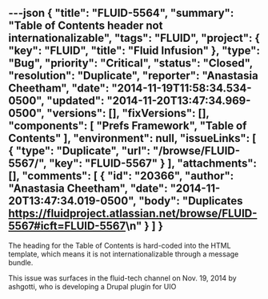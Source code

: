 ---json
{
  "title": "FLUID-5564",
  "summary": "Table of Contents header not internationalizable",
  "tags": "FLUID",
  "project": {
    "key": "FLUID",
    "title": "Fluid Infusion"
  },
  "type": "Bug",
  "priority": "Critical",
  "status": "Closed",
  "resolution": "Duplicate",
  "reporter": "Anastasia Cheetham",
  "date": "2014-11-19T11:58:34.534-0500",
  "updated": "2014-11-20T13:47:34.969-0500",
  "versions": [],
  "fixVersions": [],
  "components": [
    "Prefs Framework",
    "Table of Contents"
  ],
  "environment": null,
  "issueLinks": [
    {
      "type": "Duplicate",
      "url": "/browse/FLUID-5567/",
      "key": "FLUID-5567"
    }
  ],
  "attachments": [],
  "comments": [
    {
      "id": "20366",
      "author": "Anastasia Cheetham",
      "date": "2014-11-20T13:47:34.019-0500",
      "body": "Duplicates <https://fluidproject.atlassian.net/browse/FLUID-5567#icft=FLUID-5567>\n"
    }
  ]
}
---
The heading for the Table of Contents is hard-coded into the HTML template, which means it is not internationalizable through a message bundle.

This issue was surfaces in the fluid-tech channel on Nov. 19, 2014 by ashgotti, who is developing a Drupal plugin for UIO

        